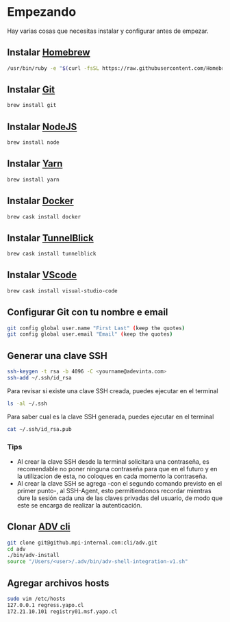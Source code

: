 # Empezando 

Hay varias cosas que necesitas instalar y configurar antes de empezar.

## Instalar [Homebrew](https://brew.sh/)
``` bash
/usr/bin/ruby -e "$(curl -fsSL https://raw.githubusercontent.com/Homebrew/install/master/install)"
```

## Instalar [Git](https://git-scm.com/)
``` bash
brew install git
```

## Instalar [NodeJS](https://nodejs.org/)
``` bash
brew install node
```

## Instalar [Yarn](https://yarnpkg.com/)
``` bash
brew install yarn
```

## Instalar [Docker](https://www.docker.com/)
``` bash
brew cask install docker
```

## Instalar [TunnelBlick](https://tunnelblick.net/)
``` bash
brew cask install tunnelblick
```

## Instalar [VScode](https://code.visualstudio.com/)
``` bash
brew cask install visual-studio-code
```

## Configurar Git con tu nombre e email
``` bash
git config global user.name "First Last" (keep the quotes)
git config global user.email "Email" (keep the quotes)
```

## Generar una clave SSH 
``` bash
ssh-keygen -t rsa -b 4096 -C <yourname@adevinta.com>
ssh-add ~/.ssh/id_rsa
```

Para revisar si existe una clave SSH creada, puedes ejecutar en el terminal

``` bash
ls -al ~/.ssh
```

Para saber cual es la clave SSH generada, puedes ejecutar en el terminal
```bash
cat ~/.ssh/id_rsa.pub
```

### Tips
- Al crear la clave SSH desde la terminal solicitara una contraseña, es recomendable no poner ninguna contraseña para que en el futuro y en la utilizacion de esta, no coloques en cada momento la contraseña.
- Al crear la clave SSH se agrega -con el segundo comando previsto en el primer punto-, al SSH-Agent, esto permitiendonos recordar mientras dure la sesión cada una de las claves privadas del usuario, de modo que este se encarga de realizar la autenticación. 

## Clonar [ADV cli](https://github.mpi-internal.com/cli/adv/)
``` bash
git clone git@github.mpi-internal.com:cli/adv.git
cd adv
./bin/adv-install
source "/Users/<user>/.adv/bin/adv-shell-integration-v1.sh"
```

## Agregar archivos hosts
``` bash
sudo vim /etc/hosts
127.0.0.1 regress.yapo.cl
172.21.10.101 registry01.msf.yapo.cl
```
